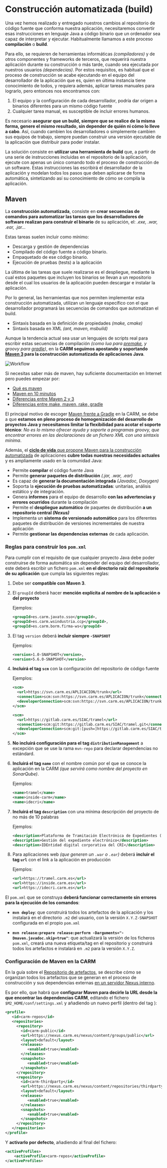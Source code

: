 ﻿# Construcción automatizada (build)

Una vez hemos realizado y entregado nuestros cambios al repositorio de código fuente que conforma nuestra aplicación, necesitaremos convertir esas instrucciones en lenguaje Java a código binario que un ordenador sea capaz de interpretar y ejecutar. Habitualmente llamamos a este proceso **compilación** o **build**. 

Para ello, se requieren de herramientas informáticas *(compiladores)* y de otros componentes y frameworks de terceros, que requerirá nuestra aplicación durante su construcción o más tarde, cuando sea ejecutada por nuestros usuarios *(dependecias)*. Por estos requisitos, es habitual que el proceso de construcción se acabe ejecutando en el equipo del desarrollador de la aplicación que es, quien en última instancia tiene conocimiento de todos, y requiera además, aplicar tareas manuales para lograrlo, pero entonces nos encontramos con: 

1. El equipo y la configuración de cada desarrollador, podría dar origen a binarios  diferentes para un mismo código fuente
2. Cualquier tarea manual, es susceptible de incluir errores humanos.

Es necesario **asegurar que un build, siempre que se realice de la misma forma, genere el mismo resultado, sin depender de quién ni cómo lo lleve a cabo**. Así, cuando cambien los desarrolladores o simplemente cambien sus equipos de trabajo, siempre puedan construir una versión ejecutable de la aplicación que distribuir para poder instalar.

La solución consiste en **utilizar una herramienta de build** que, a partir de una serie de instrucciones incluidas en el repositorio de la aplicación, ejecute con apenas un único comando todo el proceso de construcción de un software. Estas instrucciones las escribirá el desarrollador de la aplicación y modelan todos los pasos que deben aplicarse de forma automática, sintetizando así su conocimiento de cómo se compila la aplicación.

## Maven
La **construcción automatizada**, consiste 
en **crear secuencias de comandos para automatizar las tareas 
que los desarrolladores de software realizan para construir el binario** de su aplicación, el: *.exe, .war, .ear, .jar...*

Estas tareas suelen incluir como mínimo:

* Descarga y gestión de dependencias
* Compilado del código fuente a código binario.
* Empaquetado de ese código binario.
* Ejecución de pruebas (tests) a la aplicación

La última de las tareas que suele realizarse es el despliegue, mediante la cual estos paquetes que incluyen los binarios se llevan a un repositorio desde el cual
los usuarios de la aplicación pueden descargar e instalar la aplicación. 


Por lo general, las herramientas que nos permiten implementar esta construcción
automatizada, utilizan un lenguaje específico con el que desarrollador programará 
las secuencias de comandos que automatizan el build.

* Sintaxis basada en la definición de propiedades *(make, cmake)*
* Sintaxis basada en XML *(ant, maven, msbuild)*

Aunque la tendencia actual sea usar un lenguajes de scripts real para escribir estas secuencias de compilación *(como lua para [premake](https://premake.github.io/), y groovy para [gradle](https://gradle.org/))*,
en la **CARM seguimos apostando y soportando [Maven 3](http://maven.apache.org/) para la construcción automatizada de aplicaciones Java**.

![Workflow](imagenes/GuiaMaven-001.png)

Si necesitas saber más de maven, hay suficiente documentación en Internet pero puedes empezar por:
* [Qué es maven](https://www.genbeta.com/desarrollo/que-es-maven)
* [Maven en 10 minutos](https://www.javiergarzas.com/2014/06/maven-en-10-min.html)
* [Diferencias entre Maven 2 y 3](http://www.juntadeandalucia.es/servicios/madeja/contenido/recurso/681)
* [Diferencias entre make, maven, rake, gradle](https://justcodeit.io/build-automation-tools-make-cmake-rake-gradle-maven/)
  

El principal motivo de escoger [Maven frente a Gradle](https://dzone.com/articles/gradle-vs-maven) en la CARM, se debe a que **estamos en pleno proceso de homogenización del desarrollo de proyectos Java y necesitamos limitar la flexibilidad para acotar el soporte técnico**: *No es lo mismo ofrecer ayuda y soporte a programas groovy, que encontrar errores en las declaraciones de un fichero XML con una sintaxis mínima*.

Además, el [**ciclo de vida** que propone Maven para la construcción automatizada](https://www.tutorialspoint.com/maven/maven_build_life_cycle.htm) de aplicaciones **cubre todas nuestras necesidades actuales** y es ampliamente usado en la comunidad Java:

* Permite **compilar** el código fuente Java
* Permite **generar paquetes de distribución** *(.jar, .war, .ear)*
* Es capaz de **generar la documentación integrada** *(Javadoc, Doxygen)*
* Soporta la **ejecución de pruebas automatizadas**:  unitarias, análisis estático y de integración.
* Genera **informes** para el equipo de desarrollo **con las advertencias y errores ocurridos** durante la compilación
* Permite el **despliegue automático** de paquetes de distribución **a un repositorio central *(Nexus)***
* Implementa un **sistema de versionado automático** para los diferentes paquetes de distribución de versiones incrementales de nuestra aplicación
* Permite **gestionar las dependencias externas** de cada aplicación.


### Reglas para construir los ```pom.xml```

Para cumplir con el requisito de que cualquier proyecto Java debe poder construirse de forma automática sin depender del equipo del desarrollador, este deberá escribir un fichero ```pom.xml``` **en el directorio raíz del repositorio de su aplicación** que cumpla las siguientes reglas:


1. Debe ser **compatible con Maven 3**.
2. El  ```groupId``` deberá hacer **mención explícita al nombre de la aplicación o del proyecto**

	Ejemplos: 

	```xml
	<groupId>es.carm.javato.sso</groupId>, 
	<groupId>es.carm.wsindustria.ccp</groupId>,
	<groupId>es.carm.borm.firma-ws</groupId>
	```

3. El tag  ```version``` deberá **incluir siempre ```-SNAPSHOT```**

	Ejemplos: 

	```xml
	<version>1.0-SNAPSHOT</version>, 
	<version>5.6.0-SNAPSHOT</version>
	```

4. **Incluirá el tag ```scm```** con la configuración del repositorio de código fuente

	Ejemplos:

	```xml
	<scm>
	  <url>https://svn.carm.es/APLICACION/trunk</url>
	  <connection>scm:svn:https://svn.carm.es/APLICACION/trunk</connection>  
	  <developerConnection>scm:svn:https://svn.carm.es/APLICACION/trunk</developerConnection>
	</scm>

	<scm>
	  <url>https://gitlab.carm.es/SIAC/tramel</url>
	  <connection>scm:git:https://gitlab.carm.es/SIAC/tramel.git</connection>
	  <developerConnection>scm:git:[push=]https://gitlab.carm.es/SIAC/tramel.git[fetch=]https://gitlab.carm.es/SIAC/tramel.git</developerConnection>
	</scm>
	```

5. **No incluirá configuración para el tag ```distributionManagement```** a excepción que se use la rama ```mvn-repo``` para declarar dependencias no estándard.
6. **Incluirá el tag ```name```** con el nombre común por el que se conoce la aplicación en la CARM *(que servirá como nombre del proyecto en SonarQube)*.

	Ejemplos:

	```xml
	<name>tramel</name>
	<name>inside-carm</name>
	<name>idecri</name>
	```

7. **Incluirá el tag ```description```** con una mínima descripción del proyecto de no más de 10 palabras

	Ejemplos:

	```xml
	<description>Plataforma de Tramitación Electrónica de Expedientes (TRAMEL)</description>
	<description>Gestión del expediente electrónico</description>
	<description>IDEntidad digital corporativa del CRI</description>
	```

8. Para aplicaciones web *(que generen un ```.war``` o ```.ear```)* deberá **incluir el tag ```url```** con el link a la aplicación en producción

	Ejemplos:

	```xml
	<url>https://tramel.carm.es</url>
	<url>https://inside.carm.es</url>
	<url>https://idecri.carm.es</url>
	```


El ```pom.xml``` que se construya **deberá funcionar correctamente sin errores para la ejecución de los comandos**:

* **```mvn deploy```**: 
que construirá todos los artefactos de la aplicación y los instalará en el directorio ```.m2``` del usuario, con la versión ```X.Y.Z-SNAPSHOT``` configurada en el propio ```pom.xml```

* **```mvn release:prepare release:perform -Darguments="-Dmaven.javadoc.skip=true"```**:
que actualizará la versión de los ficheros ```pom.xml```, creará una nueva etiqueta/tag en el repositorio y construirá todos los artefactos e instalará en ```.m2``` para la versión ```X.Y.Z```.


### Configuración de Maven en la CARM

En la guía sobre el [Repositorio de artefactos](Guia-Nexus.md),  se describe cómo se organizan todos los artefactos que se generan en el proceso de construcción y sus dependencias externas [en un servidor Nexus interno](https://nexus.carm.es).

Es por ello, que habrá que **configurar Maven para decirle la URL desde la que encontrar las dependencias CARM**, editando el fichero ```$M2_HOME/conf/settings.xml``` y añadiendo un nuevo perfil (dentro del tag <profiles>):

```xml
<profile>
   <id>carm-repos</id>
   <repositories>       
     <repository>
       <id>carm-public</id>
       <url>https://nexus.carm.es/nexus/content/groups/public</url>
       <layout>default</layout>
       <releases>
          <enabled>true</enabled>
       </releases>
       <snapshots>
          <enabled>true</enabled>
       </snapshots>
     </repository>
     <repository>
       <id>carm-thirdparty</id>
       <url>https://nexus.carm.es/nexus/content/repositories/thirdparty/</url>
       <layout>default</layout>
       <releases>
          <enabled>true</enabled>
       </releases>
       <snapshots>
          <enabled>true</enabled>
       </snapshots>
     </repository>
   </repositories>
</profile>
```

Y **activarlo por defecto**, añadiendo al final del fichero:

```xml
<activeProfiles>
    <activeProfile>carm-repos</activeProfile>
</activeProfiles>
```


